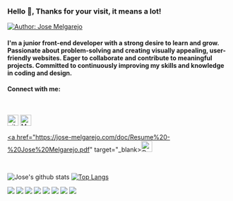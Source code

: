 ### Hello 👋, Thanks for your visit, it means a lot!     
<p></p>       

[![Author: Jose Melgarejo](https://img.shields.io/badge/I'm-Jose_Melgarejo-gggddd.svg)](#)
#### I'm a junior front-end developer with a strong desire to learn and grow. Passionate about problem-solving and creating visually appealing, user-friendly websites. Eager to collaborate and contribute to meaningful projects. Committed to continuously improving my skills and knowledge in coding and design.
#### Connect with me:
<br>
<p>
<a href="https://jose-melgarejo.com/"target="_blank><img alt="Portfolio URL" src="https://img.shields.io/twitter/url?label=Portfolio%20URL&logo=heroku&style=social&url=https%3A%2F%2FJose" height="25"></a> 
<a href="https://github.com/jose-melga"><img alt="github URL" src="https://img.shields.io/twitter/url?label=Jose-Melga&logo=github&logoColor=red&style=social&url=https%3A%2F%2Fgithub.com" height="25"></a>
<a href="mailto:josemelgarejo821@gmail.com"><img alt="Mailto" src="https://img.shields.io/twitter/url?label=E-mail&logo=gmail&style=social&url=https%3A%2F%2FJose" height="25"></a>
<a href="https://www.linkedin.com/in/jose-melga" target="_blank><img alt="Linkedin URL" src="https://img.shields.io/twitter/url?label=Jose-Melga&logo=Linkedin&style=social&url=https%3A%2F%2Fwww.linkedin.com%2Fin%2FJose-Melga" height="25">

<a href="https://jose-melgarejo.com/doc/Resume%20-%20Jose%20Melgarejo.pdf" target="_blank><img alt="Resume URL" src="https://img.shields.io/twitter/url?label=Resume.pdf&logo=r&logoColor=green&style=social&url=https%3A%2F%2Fgithub.com" height="25"></a></p><br>

![Jose's github stats](https://github-readme-stats.vercel.app/api?username=jose-melga&show_icons=true&title_color=28ea80&text_color=f3f3f3&bg_color=094785)
[![Top Langs](https://github-readme-stats.vercel.app/api/top-langs/?username=jose-melga&layout=compact&title_color=28ea80&text_color=f3f3f3&bg_color=094785)](https://github.com/Jose-Melga/github-readme-stats)
<br><p>
<img src="https://img.shields.io/badge/html5%20-%23E34F26.svg?&style=for-the-badge&logo=html5&logoColor=white"/> 
<img src="https://img.shields.io/badge/css3%20-%231572B6.svg?&style=for-the-badge&logo=css3&logoColor=white"/> 
<img src="https://img.shields.io/badge/bootstrap%20-%23563D7C.svg?&style=for-the-badge&logo=bootstrap&logoColor=white"/> 
<img src="https://img.shields.io/badge/javascript%20-%8a6d3b.svg?&style=for-the-badge&logo=javascript&logoColor=%23F7DF1E"/> 
<img src="https://img.shields.io/badge/jquery%20-%230769AD.svg?&style=for-the-badge&logo=jquery&logoColor=white"/> 
<img src="https://img.shields.io/badge/Wordpress-21759B?style=for-the-badge&logo=wordpress&logoColor=white"/> 
<img src="https://img.shields.io/badge/react%20-%2320232a.svg?&style=for-the-badge&logo=react&logoColor=%2361DAFB"/> 
<img src="https://img.shields.io/badge/github%20-%23121011.svg?&style=for-the-badge&logo=github&logoColor=white"/>
<br>

</p>

<!--
**jose-melga/Jose-Melga** is a ✨ _special_ ✨ repository because its `README.md` (this file) appears on your GitHub profile.

Here are some ideas to get you started:

- 🔭 I’m currently working on ...
- 🌱 I’m currently learning ...
- 👯 I’m looking to collaborate on ...
- 🤔 I’m looking for help with ...
- 💬 Ask me about ...
- 📫 How to reach me: ...
- 😄 Pronouns: ...
- ⚡ Fun fact: ...
-->
